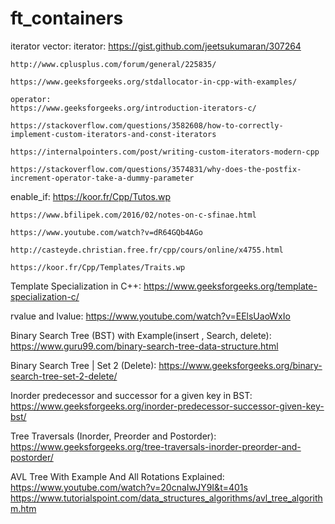 # ft_containers

iterator vector:
	iterator:
	https://gist.github.com/jeetsukumaran/307264

	http://www.cplusplus.com/forum/general/225835/

	https://www.geeksforgeeks.org/stdallocator-in-cpp-with-examples/

	operator:
	https://www.geeksforgeeks.org/introduction-iterators-c/

	https://stackoverflow.com/questions/3582608/how-to-correctly-implement-custom-iterators-and-const-iterators

	https://internalpointers.com/post/writing-custom-iterators-modern-cpp

	https://stackoverflow.com/questions/3574831/why-does-the-postfix-increment-operator-take-a-dummy-parameter


enable_if:
	https://koor.fr/Cpp/Tutos.wp

	https://www.bfilipek.com/2016/02/notes-on-c-sfinae.html
	
	https://www.youtube.com/watch?v=dR64GQb4AGo

	http://casteyde.christian.free.fr/cpp/cours/online/x4755.html

	https://koor.fr/Cpp/Templates/Traits.wp

Template Specialization in C++:
		https://www.geeksforgeeks.org/template-specialization-c/

rvalue and lvalue:
		https://www.youtube.com/watch?v=EElsUaoWxIo

Binary Search Tree (BST) with Example(insert , Search, delete):
	https://www.guru99.com/binary-search-tree-data-structure.html

Binary Search Tree | Set 2 (Delete):
	https://www.geeksforgeeks.org/binary-search-tree-set-2-delete/

Inorder predecessor and successor for a given key in BST:
	https://www.geeksforgeeks.org/inorder-predecessor-successor-given-key-bst/

Tree Traversals (Inorder, Preorder and Postorder):
	https://www.geeksforgeeks.org/tree-traversals-inorder-preorder-and-postorder/

AVL Tree With Example And All Rotations Explained:
	https://www.youtube.com/watch?v=20cnaIwJY9I&t=401s
	https://www.tutorialspoint.com/data_structures_algorithms/avl_tree_algorithm.htm
